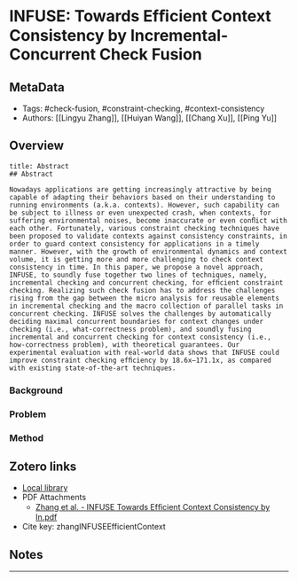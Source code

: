 # INFUSE: Towards Efﬁcient Context Consistency by Incremental-Concurrent Check Fusion

## MetaData

* Tags: #check-fusion, #constraint-checking, #context-consistency
* Authors: [[Lingyu Zhang]], [[Huiyan Wang]], [[Chang Xu]], [[Ping Yu]]

## Overview

```ad-quote
title: Abstract
## Abstract

Nowadays applications are getting increasingly attractive by being capable of adapting their behaviors based on their understanding to running environments (a.k.a. contexts). However, such capability can be subject to illness or even unexpected crash, when contexts, for suffering environmental noises, become inaccurate or even conﬂict with each other. Fortunately, various constraint checking techniques have been proposed to validate contexts against consistency constraints, in order to guard context consistency for applications in a timely manner. However, with the growth of environmental dynamics and context volume, it is getting more and more challenging to check context consistency in time. In this paper, we propose a novel approach, INFUSE, to soundly fuse together two lines of techniques, namely, incremental checking and concurrent checking, for efﬁcient constraint checking. Realizing such check fusion has to address the challenges rising from the gap between the micro analysis for reusable elements in incremental checking and the macro collection of parallel tasks in concurrent checking. INFUSE solves the challenges by automatically deciding maximal concurrent boundaries for context changes under checking (i.e., what-correctness problem), and soundly fusing incremental and concurrent checking for context consistency (i.e., how-correctness problem), with theoretical guarantees. Our experimental evaluation with real-world data shows that INFUSE could improve constraint checking efﬁciency by 18.6x–171.1x, as compared with existing state-of-the-art techniques.

```

### Background

### Problem

### Method

## Zotero links

* [Local library](zotero://select/items/1_ZU2SSUTT)
* PDF Attachments
	- [Zhang et al. - INFUSE Towards Efﬁcient Context Consistency by In.pdf](zotero://open-pdf/library/items/KFR7B63N)
* Cite key: zhangINFUSEEfficientContext

## Notes











***


